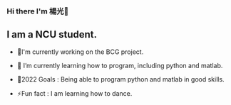 ### Hi there I'm 楊光👋
## I am a NCU student.
- 🔭I'm currently working on the BCG project.

- 🌱 I’m currently learning how to program, including python and matlab.

- 🥅2022 Goals : Being able to program python and matlab in good skills.

- ⚡Fun fact : I am learning how to dance.
<!--
**enoch-lightning/enoch-lightning** is a ✨ _special_ ✨ repository because its `README.md` (this file) appears on your GitHub profile.

Here are some ideas to get you started:

- 🔭 I’m currently working on ...
- 🌱 I’m currently learning ...
- 👯 I’m looking to collaborate on ...
- 🤔 I’m looking for help with ...
- 💬 Ask me about ...
- 📫 How to reach me: ...
- 😄 Pronouns: ...
- ⚡ Fun fact: ...
-->
